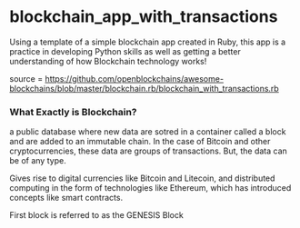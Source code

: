 # blockchain_app_with_transactions

Using a template of a simple blockchain app created in Ruby, this app is a practice in developing Python skills as well as
getting a better understanding of how Blockchain technology works!

source = https://github.com/openblockchains/awesome-blockchains/blob/master/blockchain.rb/blockchain_with_transactions.rb

### What Exactly is Blockchain?
a public database where new data are sotred in a container called a block and are added to an immutable chain.
In the case of Bitcoin and other cryptocurrencies, these data are groups of transactions. But, the data can be of any type.

Gives rise to digital currencies like Bitcoin and Litecoin, and distributed computing in the form of technologies like Ethereum, which has introduced concepts like smart contracts.

First block is referred to as the GENESIS Block